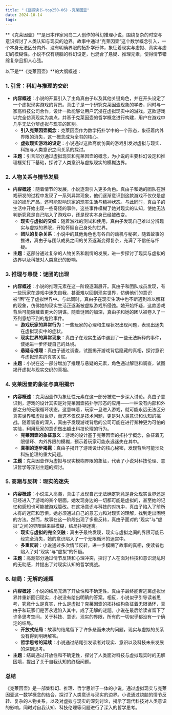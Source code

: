 ```yaml
---
title: "《豆瓣读书-top250-06》-克莱因壶"
date: 2024-10-14
tags: 
---
```

**《克莱因壶》**是日本作家冈岛二人创作的科幻推理小说，围绕复杂的时空与意识探讨了人类认知与现实的边界。故事中通过“克莱因壶”这个数学概念引入，一个本身无法区分内外、没有明确界限的拓扑学形体，象征着现实与虚拟、真实与虚幻的模糊性。小说不仅有烧脑的科幻设定，也混合了悬疑、推理元素，使得情节错综复杂且扣人心弦。

以下是**《克莱因壶》**的大纲概述：

### 1. **引言：科幻与推理的交织**
- **内容概述**：小说的开篇引入了主角真由子以及其他关键角色，并在开头设定了一个虚拟现实游戏的背景。真由子是一个研究克莱因壶现象的学者，同时与一家高科技公司合作，设计一款能够让用户沉浸在虚拟现实中的游戏。这款游戏以完全仿真现实为卖点，并基于克莱因壶的哲学概念进行构建，用户在游戏中几乎无法分辨虚拟与现实的区别。
  - **引入克莱因壶概念**：克莱因壶作为数学拓扑学中的一个形态，象征着内外界限的消失，这一概念成为全书的核心。
  - **虚拟现实游戏的设定**：小说通过这款高度仿真的游戏引发对虚拟与现实、科技与人类意识之间关系的探讨。
- **主题**：引言部分通过虚拟现实和克莱因壶的概念，为小说的主要科幻设定和推理框架打下基础，探讨了人类意识与虚拟现实的模糊边界。

### 2. **人物关系与情节发展**
- **内容概述**：随着情节的发展，小说逐渐引入更多角色。真由子和她的团队在游戏研发的过程中发现了一系列异常现象，他们逐渐意识到这款游戏不仅仅是虚拟的娱乐产品，还可能影响玩家的现实生活与精神状态。与此同时，真由子的生活中开始出现一些奇怪的事件，这些事件模糊了她对现实的认知，使她无法判断究竟是自己陷入了游戏中，还是现实本身已经被改变。
  - **现实与虚拟的交织**：随着游戏的测试和使用，真由子发现自己难以分辨现实与虚拟的界限，开始怀疑自己身处的世界。
  - **团队的复杂关系**：小说中的其他角色也有各自的动机与秘密，随着故事的推进，真由子与团队成员之间的关系逐渐变得复杂，充满了不信任与怀疑。
- **主题**：这部分通过复杂的人物关系和剧情的发展，进一步探讨了现实与虚拟的边界以及科技对人类意识的影响。

### 3. **推理与悬疑：谜团的出现**
- **内容概述**：小说的推理元素在这一阶段逐渐展开。真由子和团队成员发现，有一些玩家在游戏中迷失自我，甚至难以回到现实世界，仿佛他们的意识被“困”在了虚拟世界中。与此同时，真由子在现实生活中也不断遇到难以解释的现象，仿佛她的现实生活正逐渐被虚拟游戏所侵蚀。她开始怀疑，这款游戏背后可能隐藏着更大的阴谋。随着谜团的加深，真由子和她的团队被卷入了一系列意想不到的危险事件。
  - **游戏玩家的异常行为**：一些玩家的心理和生理状况出现问题，表现出迷失在虚拟现实中的症状。
  - **现实世界的异常现象**：真由子在现实生活中遇到了一些无法解释的事件，使她进一步怀疑自己的处境。
  - **悬疑与推理**：真由子通过调查，试图揭开游戏背后隐藏的真相，探讨意识与虚拟现实的真实关联。
- **主题**：小说在这一部分增加了推理与悬疑的元素，角色通过解谜和调查，试图揭开虚拟与现实交织的真相。

### 4. **克莱因壶的象征与真相揭示**
- **内容概述**：克莱因壶作为象征性元素在这一部分被进一步深入讨论。真由子意识到，游戏的设计其实是对克莱因壶拓扑学形态的应用——一种没有内部和外部之分的无限循环状态。这意味着，玩家一旦进入游戏，就可能永远无法区分真实世界和虚拟世界，而这不仅仅是技术问题，更是对人类意识和认知的挑战。随着调查的深入，真由子发现游戏背后的公司可能在进行某种更为可怕的实验，利用玩家的意识做出超出科技伦理的行为。
  - **克莱因壶的象征意义**：游戏的设计基于克莱因壶的拓扑学概念，象征着无限循环、内外界限的模糊，预示着玩家可能永远迷失在其中。
  - **真相的逐步揭露**：真由子揭开了游戏设计的核心秘密，发现背后可能涉及科技伦理的重大问题。
- **主题**：克莱因壶作为虚拟与现实模糊界限的象征，代表了小说对科技伦理、意识哲学等深刻主题的探讨。

### 5. **高潮与反转：现实的迷失**
- **内容概述**：小说进入高潮，真由子发现自己无法确定究竟是身处现实世界还是已经进入了游戏的某个层面。她发现身边的一切都可能是虚拟的，甚至她的记忆和感知也可能被游戏篡改。在这场意识与科技的对抗中，真由子陷入了前所未有的迷茫和恐惧。她必须通过自己的意志力和对现实的理解，找到走出困境的方法。然而，故事在这一阶段出现了多重反转，真由子面对的“现实”与“虚拟”之间的界限越来越模糊，结局扑朔迷离。
  - **现实与虚拟的完全交融**：真由子最终发现，现实与虚拟之间的界限可能已经完全消失，她的意识陷入了一个无限循环的迷宫中。
  - **多重反转**：小说通过多次情节反转，进一步模糊了故事的真相，使读者也陷入了对“现实”与“虚拟”的怀疑。
- **主题**：高潮部分通过情节反转和心理冲突，探讨了人在面对科技和意识混乱时的无助感，并提出了对现实认知的哲学挑战。

### 6. **结局：无解的迷题**
- **内容概述**：小说的结局充满了开放性和不确定性。真由子最终能否逃离虚拟世界并重新回归现实，小说没有给出明确的答案。相反，小说似乎引导读者思考，究竟什么是真实，什么是虚拟？克莱因壶的拓扑结构象征着无限循环，真由子和玩家们是否永远陷入其中，成了无解的谜题。小说在最后给读者留下了许多思考空间，关于科技、意识、现实的界限，所有的一切似乎都没有一个确定的结局。
  - **开放式结局**：故事的结尾留下了许多悬而未决的问题，现实与虚拟的关系没有得到明确解答。
  - **哲学思考的延续**：小说通过结尾引发读者对现实、意识以及科技未来发展的深刻思考。
- **主题**：结局通过开放性和不确定性，探讨了人类面对科技与虚拟现实时的无解困境，提出了关于自我认知的终极问题。

### **总结**
《克莱因壶》是一部集科幻、推理、哲学思辨于一体的小说，通过虚拟现实与克莱因壶这一数学概念的结合，探讨了人类意识与现实的边界。小说通过烧脑的情节反转、复杂的人物关系，以及对虚拟与现实的深刻讨论，揭示了现代科技对人类意识的影响，同时对自我认知、科技伦理等问题进行了深入的哲学思考。
